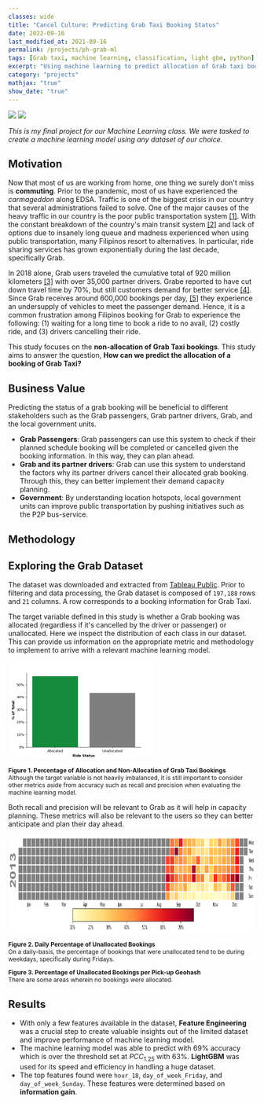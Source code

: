 ```yaml
---
classes: wide
title: "Cancel Culture: Predicting Grab Taxi Booking Status"
date: 2022-09-16
last_modified_at: 2021-09-16
permalink: /projects/ph-grab-ml
tags: [Grab taxi, machine learning, classification, light gbm, python]
excerpt: "Using machine learning to predict allocation of Grab taxi bookings"
category: "projects"
mathjax: "true"
show_date: "true"
---
```

[![](https://img.shields.io/badge/Jupyter-View_Notebook-F37626?logo=jupyter)](https://github.com/jasperkpangan/ml-classification-grab-taxi/blob/main/IndividualReport_JasperPangan.ipynb)       [![](https://img.shields.io/badge/Github-View_HTML-181717?logo=github)](https://github.com/jasperkpangan/dmw-eda-ph-customs/blob/main/Technical%20Report.html)

*This is my final project for our Machine Learning class. We were tasked to create a machine learning model using any dataset of our choice.*

## Motivation
Now that most of us are working from home, one thing we surely don't miss is **commuting**. Prior to the pandemic,
most of us have experienced the *carmageddon* along EDSA. Traffic is one of the biggest crisis in our country that several administrations failed to solve. One of the major causes of the heavy traffic in our country is the poor public transportation system [[1]](https://philkotse.com/safe-driving/top-5-major-causes-of-traffic-in-the-philippines-5736). With the constant breakdown of the country's main transit system [[2]](https://rappler.com/newsbreak/iq/things-to-know-about-metro-manila-public-transport-system) and lack of options due to insanely long queue and madness experienced when using public transportation, many Filipinos resort to alternatives. In particular, ride sharing services has grown exponentially during the last decade, specifically Grab. 

In 2018 alone, Grab users traveled the cumulative total of 920 million kilometers [[3]](https://www.carguide.ph/2019/01/7-facts-and-figures-about-grab-in-2018.html) with over 35,000 partner drivers. Grabe reported to have cut down travel time by 70%, but still customers demand for better service [[4]](https://www.techinasia.com/internet-flooded-complaints-grab-scrutinize-app). Since Grab receives around 600,000 bookings per day, [[5]](https://rappler.com/business/grab-philippines-drivers-not-enough-passenger-bookings) they experience an undersupply of vehicles to meet the passenger demand. Hence, it is a common frustration among Filipinos booking for Grab to experience the following: (1) waiting for a long time to book a ride to no avail, (2) costly ride, and (3) drivers cancelling their ride.

This study focuses on the **non-allocation of Grab Taxi bookings**. This study aims to answer the question, **How can we predict the allocation of a booking of Grab Taxi?**

## Business Value
Predicting the status of a grab booking will be beneficial to different stakeholders such as the Grab passengers, Grab partner drivers, Grab, and the local government units. 

- __Grab Passengers__: Grab passengers can use this system to check if their planned schedule booking will be completed or cancelled given the booking information. In this way, they can plan ahead.
- __Grab and its partner drivers__: Grab can use this system to understand the factors why its partner drivers cancel their allocated grab booking. Through this, they can better implement their demand capacity planning.
- __Government__: By understanding location hotspots, local government units can improve public transportation by pushing initiatives such as the P2P bus-service.

## Methodology


## Exploring the Grab Dataset

The dataset was downloaded and extracted from [Tableau Public](https://public.tableau.com/profile/daryl6537?fbclid=IwAR0Ixd8gKuYh37iyNXGSzzWuHCCa6jU_ZcX1Pv5Yw5cAwvujYGC5oexzIkM#!/vizhome/Tabley/Page0).
Prior to filtering and data processing, the Grab dataset is composed of `197,188` rows and `21` columns. A row corresponds to a booking information for Grab Taxi.

The target variable defined in this study is whether a Grab booking was allocated (regardless if it's cancelled by the driver or passenger) or unallocated. Here we inspect the distribution of each class in our dataset. This can provide us information on the appropriate metric and methodology to implement to arrive with a relevant machine learning model.
<!-- <img src = "{{ site.url }}{{ site.baseurl }}\assets\images\project\import-export-network.png"> -->
<img src = "\assets\images\project\grab-target.png" height = "200">

<p style="font-size:12px;font-style:default;"><b>Figure 1. Percentage of Allocation and Non-Allocation of Grab Taxi Bookings</b><br>Although the target variable is not heavily imbalanced, it is still important to consider other metrics aside from accuracy such as recall and precision when evaluating the machine learning model.</p>

Both recall and precision will be relevant to Grab as it will help in capacity planning. These metrics will also be relevant to the users so they can better anticipate and plan their day ahead.

<img src = "\assets\images\project\grab-calmap.png" height = "200">

<p style="font-size:12px;font-style:default;"><b>Figure 2. Daily Percentage of Unallocated Bookings</b><br> On a daily-basis, the percentage of bookings that were unallocated tend to be during weekdays, specifically during Fridays.</p>

<script src="https://cdn.plot.ly/plotly-latest.min.js"></script>
<div>                            <div id="fda16181-025f-4708-8bb0-099094d4636c" class="plotly-graph-div" style="height:100%; width:100%;"></div>            <script type="text/javascript">                                    window.PLOTLYENV=window.PLOTLYENV || {};                                    if (document.getElementById("fda16181-025f-4708-8bb0-099094d4636c")) {                    Plotly.newPlot(                        "fda16181-025f-4708-8bb0-099094d4636c",                        [{"coloraxis":"coloraxis","featureidkey":"properties.id","geojson":{"bbox":[120.849609375,14.1943359375,120.8935546875,14.23828125],"features":[{"bbox":[120.849609375,14.1943359375,120.8935546875,14.23828125],"geometry":{"coordinates":[[[120.849609375,14.1943359375],[120.8935546875,14.1943359375],[120.8935546875,14.23828125],[120.849609375,14.23828125],[120.849609375,14.1943359375]]],"type":"Polygon"},"id":"0","properties":{},"type":"Feature"},{"geometry":{"coordinates":[[[120.8935546875,14.1943359375],[120.9375,14.1943359375],[120.9375,14.23828125],[120.8935546875,14.23828125],[120.8935546875,14.1943359375]]],"type":"Polygon"},"properties":{"id":"wdtbz"},"type":"Feature"},{"geometry":{"coordinates":[[[120.8935546875,14.23828125],[120.9375,14.23828125],[120.9375,14.2822265625],[120.8935546875,14.2822265625],[120.8935546875,14.23828125]]],"type":"Polygon"},"properties":{"id":"wdtcp"},"type":"Feature"},{"geometry":{"coordinates":[[[120.8935546875,14.2822265625],[120.9375,14.2822265625],[120.9375,14.326171875],[120.8935546875,14.326171875],[120.8935546875,14.2822265625]]],"type":"Polygon"},"properties":{"id":"wdtcr"},"type":"Feature"},{"geometry":{"coordinates":[[[120.849609375,14.326171875],[120.8935546875,14.326171875],[120.8935546875,14.3701171875],[120.849609375,14.3701171875],[120.849609375,14.326171875]]],"type":"Polygon"},"properties":{"id":"wdtcw"},"type":"Feature"},{"geometry":{"coordinates":[[[120.8935546875,14.326171875],[120.9375,14.326171875],[120.9375,14.3701171875],[120.8935546875,14.3701171875],[120.8935546875,14.326171875]]],"type":"Polygon"},"properties":{"id":"wdtcx"},"type":"Feature"},{"geometry":{"coordinates":[[[120.8935546875,14.3701171875],[120.9375,14.3701171875],[120.9375,14.4140625],[120.8935546875,14.4140625],[120.8935546875,14.3701171875]]],"type":"Polygon"},"properties":{"id":"wdtcz"},"type":"Feature"},{"geometry":{"coordinates":[[[120.849609375,14.4140625],[120.8935546875,14.4140625],[120.8935546875,14.4580078125],[120.849609375,14.4580078125],[120.849609375,14.4140625]]],"type":"Polygon"},"properties":{"id":"wdtfn"},"type":"Feature"},{"geometry":{"coordinates":[[[120.8935546875,14.4140625],[120.9375,14.4140625],[120.9375,14.4580078125],[120.8935546875,14.4580078125],[120.8935546875,14.4140625]]],"type":"Polygon"},"properties":{"id":"wdtfp"},"type":"Feature"},{"geometry":{"coordinates":[[[120.849609375,14.4580078125],[120.8935546875,14.4580078125],[120.8935546875,14.501953125],[120.849609375,14.501953125],[120.849609375,14.4580078125]]],"type":"Polygon"},"properties":{"id":"wdtfq"},"type":"Feature"},{"geometry":{"coordinates":[[[120.8935546875,14.4580078125],[120.9375,14.4580078125],[120.9375,14.501953125],[120.8935546875,14.501953125],[120.8935546875,14.4580078125]]],"type":"Polygon"},"properties":{"id":"wdtfr"},"type":"Feature"},{"geometry":{"coordinates":[[[120.8935546875,14.6337890625],[120.9375,14.6337890625],[120.9375,14.677734375],[120.8935546875,14.677734375],[120.8935546875,14.6337890625]]],"type":"Polygon"},"properties":{"id":"wdtgr"},"type":"Feature"},{"geometry":{"coordinates":[[[120.8935546875,14.677734375],[120.9375,14.677734375],[120.9375,14.7216796875],[120.8935546875,14.7216796875],[120.8935546875,14.677734375]]],"type":"Polygon"},"properties":{"id":"wdtgx"},"type":"Feature"},{"geometry":{"coordinates":[[[120.8935546875,14.7216796875],[120.9375,14.7216796875],[120.9375,14.765625],[120.8935546875,14.765625],[120.8935546875,14.7216796875]]],"type":"Polygon"},"properties":{"id":"wdtgz"},"type":"Feature"},{"geometry":{"coordinates":[[[120.849609375,14.765625],[120.8935546875,14.765625],[120.8935546875,14.8095703125],[120.849609375,14.8095703125],[120.849609375,14.765625]]],"type":"Polygon"},"properties":{"id":"wdtun"},"type":"Feature"},{"geometry":{"coordinates":[[[120.8935546875,14.8095703125],[120.9375,14.8095703125],[120.9375,14.853515625],[120.8935546875,14.853515625],[120.8935546875,14.8095703125]]],"type":"Polygon"},"properties":{"id":"wdtur"},"type":"Feature"},{"geometry":{"coordinates":[[[120.9375,14.1943359375],[120.9814453125,14.1943359375],[120.9814453125,14.23828125],[120.9375,14.23828125],[120.9375,14.1943359375]]],"type":"Polygon"},"properties":{"id":"wdw0b"},"type":"Feature"},{"geometry":{"coordinates":[[[120.9814453125,14.1943359375],[121.025390625,14.1943359375],[121.025390625,14.23828125],[120.9814453125,14.23828125],[120.9814453125,14.1943359375]]],"type":"Polygon"},"properties":{"id":"wdw0c"},"type":"Feature"},{"geometry":{"coordinates":[[[121.025390625,14.1943359375],[121.0693359375,14.1943359375],[121.0693359375,14.23828125],[121.025390625,14.23828125],[121.025390625,14.1943359375]]],"type":"Polygon"},"properties":{"id":"wdw0f"},"type":"Feature"},{"geometry":{"coordinates":[[[121.0693359375,14.1943359375],[121.11328125,14.1943359375],[121.11328125,14.23828125],[121.0693359375,14.23828125],[121.0693359375,14.1943359375]]],"type":"Polygon"},"properties":{"id":"wdw0g"},"type":"Feature"},{"geometry":{"coordinates":[[[121.11328125,14.150390625],[121.1572265625,14.150390625],[121.1572265625,14.1943359375],[121.11328125,14.1943359375],[121.11328125,14.150390625]]],"type":"Polygon"},"properties":{"id":"wdw0s"},"type":"Feature"},{"geometry":{"coordinates":[[[121.1572265625,14.150390625],[121.201171875,14.150390625],[121.201171875,14.1943359375],[121.1572265625,14.1943359375],[121.1572265625,14.150390625]]],"type":"Polygon"},"properties":{"id":"wdw0t"},"type":"Feature"},{"geometry":{"coordinates":[[[121.11328125,14.1943359375],[121.1572265625,14.1943359375],[121.1572265625,14.23828125],[121.11328125,14.23828125],[121.11328125,14.1943359375]]],"type":"Polygon"},"properties":{"id":"wdw0u"},"type":"Feature"},{"geometry":{"coordinates":[[[121.1572265625,14.1943359375],[121.201171875,14.1943359375],[121.201171875,14.23828125],[121.1572265625,14.23828125],[121.1572265625,14.1943359375]]],"type":"Polygon"},"properties":{"id":"wdw0v"},"type":"Feature"},{"geometry":{"coordinates":[[[121.201171875,14.150390625],[121.2451171875,14.150390625],[121.2451171875,14.1943359375],[121.201171875,14.1943359375],[121.201171875,14.150390625]]],"type":"Polygon"},"properties":{"id":"wdw0w"},"type":"Feature"},{"geometry":{"coordinates":[[[121.2451171875,14.150390625],[121.2890625,14.150390625],[121.2890625,14.1943359375],[121.2451171875,14.1943359375],[121.2451171875,14.150390625]]],"type":"Polygon"},"properties":{"id":"wdw0x"},"type":"Feature"},{"geometry":{"coordinates":[[[120.9814453125,14.23828125],[121.025390625,14.23828125],[121.025390625,14.2822265625],[120.9814453125,14.2822265625],[120.9814453125,14.23828125]]],"type":"Polygon"},"properties":{"id":"wdw11"},"type":"Feature"},{"geometry":{"coordinates":[[[120.9375,14.2822265625],[120.9814453125,14.2822265625],[120.9814453125,14.326171875],[120.9375,14.326171875],[120.9375,14.2822265625]]],"type":"Polygon"},"properties":{"id":"wdw12"},"type":"Feature"},{"geometry":{"coordinates":[[[120.9814453125,14.2822265625],[121.025390625,14.2822265625],[121.025390625,14.326171875],[120.9814453125,14.326171875],[120.9814453125,14.2822265625]]],"type":"Polygon"},"properties":{"id":"wdw13"},"type":"Feature"},{"geometry":{"coordinates":[[[121.025390625,14.23828125],[121.0693359375,14.23828125],[121.0693359375,14.2822265625],[121.025390625,14.2822265625],[121.025390625,14.23828125]]],"type":"Polygon"},"properties":{"id":"wdw14"},"type":"Feature"},{"geometry":{"coordinates":[[[121.0693359375,14.23828125],[121.11328125,14.23828125],[121.11328125,14.2822265625],[121.0693359375,14.2822265625],[121.0693359375,14.23828125]]],"type":"Polygon"},"properties":{"id":"wdw15"},"type":"Feature"},{"geometry":{"coordinates":[[[121.025390625,14.2822265625],[121.0693359375,14.2822265625],[121.0693359375,14.326171875],[121.025390625,14.326171875],[121.025390625,14.2822265625]]],"type":"Polygon"},"properties":{"id":"wdw16"},"type":"Feature"},{"geometry":{"coordinates":[[[121.0693359375,14.2822265625],[121.11328125,14.2822265625],[121.11328125,14.326171875],[121.0693359375,14.326171875],[121.0693359375,14.2822265625]]],"type":"Polygon"},"properties":{"id":"wdw17"},"type":"Feature"},{"geometry":{"coordinates":[[[120.9375,14.326171875],[120.9814453125,14.326171875],[120.9814453125,14.3701171875],[120.9375,14.3701171875],[120.9375,14.326171875]]],"type":"Polygon"},"properties":{"id":"wdw18"},"type":"Feature"},{"geometry":{"coordinates":[[[120.9814453125,14.326171875],[121.025390625,14.326171875],[121.025390625,14.3701171875],[120.9814453125,14.3701171875],[120.9814453125,14.326171875]]],"type":"Polygon"},"properties":{"id":"wdw19"},"type":"Feature"},{"geometry":{"coordinates":[[[120.9375,14.3701171875],[120.9814453125,14.3701171875],[120.9814453125,14.4140625],[120.9375,14.4140625],[120.9375,14.3701171875]]],"type":"Polygon"},"properties":{"id":"wdw1b"},"type":"Feature"},{"geometry":{"coordinates":[[[120.9814453125,14.3701171875],[121.025390625,14.3701171875],[121.025390625,14.4140625],[120.9814453125,14.4140625],[120.9814453125,14.3701171875]]],"type":"Polygon"},"properties":{"id":"wdw1c"},"type":"Feature"},{"geometry":{"coordinates":[[[121.025390625,14.326171875],[121.0693359375,14.326171875],[121.0693359375,14.3701171875],[121.025390625,14.3701171875],[121.025390625,14.326171875]]],"type":"Polygon"},"properties":{"id":"wdw1d"},"type":"Feature"},{"geometry":{"coordinates":[[[121.0693359375,14.326171875],[121.11328125,14.326171875],[121.11328125,14.3701171875],[121.0693359375,14.3701171875],[121.0693359375,14.326171875]]],"type":"Polygon"},"properties":{"id":"wdw1e"},"type":"Feature"},{"geometry":{"coordinates":[[[121.025390625,14.3701171875],[121.0693359375,14.3701171875],[121.0693359375,14.4140625],[121.025390625,14.4140625],[121.025390625,14.3701171875]]],"type":"Polygon"},"properties":{"id":"wdw1f"},"type":"Feature"},{"geometry":{"coordinates":[[[121.11328125,14.23828125],[121.1572265625,14.23828125],[121.1572265625,14.2822265625],[121.11328125,14.2822265625],[121.11328125,14.23828125]]],"type":"Polygon"},"properties":{"id":"wdw1h"},"type":"Feature"},{"geometry":{"coordinates":[[[121.11328125,14.2822265625],[121.1572265625,14.2822265625],[121.1572265625,14.326171875],[121.11328125,14.326171875],[121.11328125,14.2822265625]]],"type":"Polygon"},"properties":{"id":"wdw1k"},"type":"Feature"},{"geometry":{"coordinates":[[[120.9375,14.4140625],[120.9814453125,14.4140625],[120.9814453125,14.4580078125],[120.9375,14.4580078125],[120.9375,14.4140625]]],"type":"Polygon"},"properties":{"id":"wdw40"},"type":"Feature"},{"geometry":{"coordinates":[[[120.9814453125,14.4140625],[121.025390625,14.4140625],[121.025390625,14.4580078125],[120.9814453125,14.4580078125],[120.9814453125,14.4140625]]],"type":"Polygon"},"properties":{"id":"wdw41"},"type":"Feature"},{"geometry":{"coordinates":[[[120.9375,14.4580078125],[120.9814453125,14.4580078125],[120.9814453125,14.501953125],[120.9375,14.501953125],[120.9375,14.4580078125]]],"type":"Polygon"},"properties":{"id":"wdw42"},"type":"Feature"},{"geometry":{"coordinates":[[[120.9814453125,14.4580078125],[121.025390625,14.4580078125],[121.025390625,14.501953125],[120.9814453125,14.501953125],[120.9814453125,14.4580078125]]],"type":"Polygon"},"properties":{"id":"wdw43"},"type":"Feature"},{"geometry":{"coordinates":[[[121.025390625,14.4140625],[121.0693359375,14.4140625],[121.0693359375,14.4580078125],[121.025390625,14.4580078125],[121.025390625,14.4140625]]],"type":"Polygon"},"properties":{"id":"wdw44"},"type":"Feature"},{"geometry":{"coordinates":[[[121.025390625,14.4580078125],[121.0693359375,14.4580078125],[121.0693359375,14.501953125],[121.025390625,14.501953125],[121.025390625,14.4580078125]]],"type":"Polygon"},"properties":{"id":"wdw46"},"type":"Feature"},{"geometry":{"coordinates":[[[120.9375,14.501953125],[120.9814453125,14.501953125],[120.9814453125,14.5458984375],[120.9375,14.5458984375],[120.9375,14.501953125]]],"type":"Polygon"},"properties":{"id":"wdw48"},"type":"Feature"},{"geometry":{"coordinates":[[[120.9814453125,14.501953125],[121.025390625,14.501953125],[121.025390625,14.5458984375],[120.9814453125,14.5458984375],[120.9814453125,14.501953125]]],"type":"Polygon"},"properties":{"id":"wdw49"},"type":"Feature"},{"geometry":{"coordinates":[[[120.9375,14.5458984375],[120.9814453125,14.5458984375],[120.9814453125,14.58984375],[120.9375,14.58984375],[120.9375,14.5458984375]]],"type":"Polygon"},"properties":{"id":"wdw4b"},"type":"Feature"},{"geometry":{"coordinates":[[[120.9814453125,14.5458984375],[121.025390625,14.5458984375],[121.025390625,14.58984375],[120.9814453125,14.58984375],[120.9814453125,14.5458984375]]],"type":"Polygon"},"properties":{"id":"wdw4c"},"type":"Feature"},{"geometry":{"coordinates":[[[121.025390625,14.501953125],[121.0693359375,14.501953125],[121.0693359375,14.5458984375],[121.025390625,14.5458984375],[121.025390625,14.501953125]]],"type":"Polygon"},"properties":{"id":"wdw4d"},"type":"Feature"},{"geometry":{"coordinates":[[[121.0693359375,14.501953125],[121.11328125,14.501953125],[121.11328125,14.5458984375],[121.0693359375,14.5458984375],[121.0693359375,14.501953125]]],"type":"Polygon"},"properties":{"id":"wdw4e"},"type":"Feature"},{"geometry":{"coordinates":[[[121.025390625,14.5458984375],[121.0693359375,14.5458984375],[121.0693359375,14.58984375],[121.025390625,14.58984375],[121.025390625,14.5458984375]]],"type":"Polygon"},"properties":{"id":"wdw4f"},"type":"Feature"},{"geometry":{"coordinates":[[[121.0693359375,14.5458984375],[121.11328125,14.5458984375],[121.11328125,14.58984375],[121.0693359375,14.58984375],[121.0693359375,14.5458984375]]],"type":"Polygon"},"properties":{"id":"wdw4g"},"type":"Feature"},{"geometry":{"coordinates":[[[121.1572265625,14.4580078125],[121.201171875,14.4580078125],[121.201171875,14.501953125],[121.1572265625,14.501953125],[121.1572265625,14.4580078125]]],"type":"Polygon"},"properties":{"id":"wdw4m"},"type":"Feature"},{"geometry":{"coordinates":[[[121.11328125,14.501953125],[121.1572265625,14.501953125],[121.1572265625,14.5458984375],[121.11328125,14.5458984375],[121.11328125,14.501953125]]],"type":"Polygon"},"properties":{"id":"wdw4s"},"type":"Feature"},{"geometry":{"coordinates":[[[121.1572265625,14.501953125],[121.201171875,14.501953125],[121.201171875,14.5458984375],[121.1572265625,14.5458984375],[121.1572265625,14.501953125]]],"type":"Polygon"},"properties":{"id":"wdw4t"},"type":"Feature"},{"geometry":{"coordinates":[[[121.11328125,14.5458984375],[121.1572265625,14.5458984375],[121.1572265625,14.58984375],[121.11328125,14.58984375],[121.11328125,14.5458984375]]],"type":"Polygon"},"properties":{"id":"wdw4u"},"type":"Feature"},{"geometry":{"coordinates":[[[121.1572265625,14.5458984375],[121.201171875,14.5458984375],[121.201171875,14.58984375],[121.1572265625,14.58984375],[121.1572265625,14.5458984375]]],"type":"Polygon"},"properties":{"id":"wdw4v"},"type":"Feature"},{"geometry":{"coordinates":[[[121.201171875,14.501953125],[121.2451171875,14.501953125],[121.2451171875,14.5458984375],[121.201171875,14.5458984375],[121.201171875,14.501953125]]],"type":"Polygon"},"properties":{"id":"wdw4w"},"type":"Feature"},{"geometry":{"coordinates":[[[120.9375,14.58984375],[120.9814453125,14.58984375],[120.9814453125,14.6337890625],[120.9375,14.6337890625],[120.9375,14.58984375]]],"type":"Polygon"},"properties":{"id":"wdw50"},"type":"Feature"},{"geometry":{"coordinates":[[[120.9814453125,14.58984375],[121.025390625,14.58984375],[121.025390625,14.6337890625],[120.9814453125,14.6337890625],[120.9814453125,14.58984375]]],"type":"Polygon"},"properties":{"id":"wdw51"},"type":"Feature"},{"geometry":{"coordinates":[[[120.9375,14.6337890625],[120.9814453125,14.6337890625],[120.9814453125,14.677734375],[120.9375,14.677734375],[120.9375,14.6337890625]]],"type":"Polygon"},"properties":{"id":"wdw52"},"type":"Feature"},{"geometry":{"coordinates":[[[120.9814453125,14.6337890625],[121.025390625,14.6337890625],[121.025390625,14.677734375],[120.9814453125,14.677734375],[120.9814453125,14.6337890625]]],"type":"Polygon"},"properties":{"id":"wdw53"},"type":"Feature"},{"geometry":{"coordinates":[[[121.025390625,14.58984375],[121.0693359375,14.58984375],[121.0693359375,14.6337890625],[121.025390625,14.6337890625],[121.025390625,14.58984375]]],"type":"Polygon"},"properties":{"id":"wdw54"},"type":"Feature"},{"geometry":{"coordinates":[[[121.0693359375,14.58984375],[121.11328125,14.58984375],[121.11328125,14.6337890625],[121.0693359375,14.6337890625],[121.0693359375,14.58984375]]],"type":"Polygon"},"properties":{"id":"wdw55"},"type":"Feature"},{"geometry":{"coordinates":[[[121.025390625,14.6337890625],[121.0693359375,14.6337890625],[121.0693359375,14.677734375],[121.025390625,14.677734375],[121.025390625,14.6337890625]]],"type":"Polygon"},"properties":{"id":"wdw56"},"type":"Feature"},{"geometry":{"coordinates":[[[121.0693359375,14.6337890625],[121.11328125,14.6337890625],[121.11328125,14.677734375],[121.0693359375,14.677734375],[121.0693359375,14.6337890625]]],"type":"Polygon"},"properties":{"id":"wdw57"},"type":"Feature"},{"geometry":{"coordinates":[[[120.9375,14.677734375],[120.9814453125,14.677734375],[120.9814453125,14.7216796875],[120.9375,14.7216796875],[120.9375,14.677734375]]],"type":"Polygon"},"properties":{"id":"wdw58"},"type":"Feature"},{"geometry":{"coordinates":[[[120.9814453125,14.677734375],[121.025390625,14.677734375],[121.025390625,14.7216796875],[120.9814453125,14.7216796875],[120.9814453125,14.677734375]]],"type":"Polygon"},"properties":{"id":"wdw59"},"type":"Feature"},{"geometry":{"coordinates":[[[120.9375,14.7216796875],[120.9814453125,14.7216796875],[120.9814453125,14.765625],[120.9375,14.765625],[120.9375,14.7216796875]]],"type":"Polygon"},"properties":{"id":"wdw5b"},"type":"Feature"},{"geometry":{"coordinates":[[[120.9814453125,14.7216796875],[121.025390625,14.7216796875],[121.025390625,14.765625],[120.9814453125,14.765625],[120.9814453125,14.7216796875]]],"type":"Polygon"},"properties":{"id":"wdw5c"},"type":"Feature"},{"geometry":{"coordinates":[[[121.025390625,14.677734375],[121.0693359375,14.677734375],[121.0693359375,14.7216796875],[121.025390625,14.7216796875],[121.025390625,14.677734375]]],"type":"Polygon"},"properties":{"id":"wdw5d"},"type":"Feature"},{"geometry":{"coordinates":[[[121.0693359375,14.677734375],[121.11328125,14.677734375],[121.11328125,14.7216796875],[121.0693359375,14.7216796875],[121.0693359375,14.677734375]]],"type":"Polygon"},"properties":{"id":"wdw5e"},"type":"Feature"},{"geometry":{"coordinates":[[[121.025390625,14.7216796875],[121.0693359375,14.7216796875],[121.0693359375,14.765625],[121.025390625,14.765625],[121.025390625,14.7216796875]]],"type":"Polygon"},"properties":{"id":"wdw5f"},"type":"Feature"},{"geometry":{"coordinates":[[[121.0693359375,14.7216796875],[121.11328125,14.7216796875],[121.11328125,14.765625],[121.0693359375,14.765625],[121.0693359375,14.7216796875]]],"type":"Polygon"},"properties":{"id":"wdw5g"},"type":"Feature"},{"geometry":{"coordinates":[[[121.11328125,14.58984375],[121.1572265625,14.58984375],[121.1572265625,14.6337890625],[121.11328125,14.6337890625],[121.11328125,14.58984375]]],"type":"Polygon"},"properties":{"id":"wdw5h"},"type":"Feature"},{"geometry":{"coordinates":[[[121.1572265625,14.58984375],[121.201171875,14.58984375],[121.201171875,14.6337890625],[121.1572265625,14.6337890625],[121.1572265625,14.58984375]]],"type":"Polygon"},"properties":{"id":"wdw5j"},"type":"Feature"},{"geometry":{"coordinates":[[[121.11328125,14.6337890625],[121.1572265625,14.6337890625],[121.1572265625,14.677734375],[121.11328125,14.677734375],[121.11328125,14.6337890625]]],"type":"Polygon"},"properties":{"id":"wdw5k"},"type":"Feature"},{"geometry":{"coordinates":[[[121.1572265625,14.6337890625],[121.201171875,14.6337890625],[121.201171875,14.677734375],[121.1572265625,14.677734375],[121.1572265625,14.6337890625]]],"type":"Polygon"},"properties":{"id":"wdw5m"},"type":"Feature"},{"geometry":{"coordinates":[[[121.201171875,14.58984375],[121.2451171875,14.58984375],[121.2451171875,14.6337890625],[121.201171875,14.6337890625],[121.201171875,14.58984375]]],"type":"Polygon"},"properties":{"id":"wdw5n"},"type":"Feature"},{"geometry":{"coordinates":[[[121.11328125,14.677734375],[121.1572265625,14.677734375],[121.1572265625,14.7216796875],[121.11328125,14.7216796875],[121.11328125,14.677734375]]],"type":"Polygon"},"properties":{"id":"wdw5s"},"type":"Feature"},{"geometry":{"coordinates":[[[121.11328125,14.7216796875],[121.1572265625,14.7216796875],[121.1572265625,14.765625],[121.11328125,14.765625],[121.11328125,14.7216796875]]],"type":"Polygon"},"properties":{"id":"wdw5u"},"type":"Feature"},{"geometry":{"coordinates":[[[121.1572265625,14.7216796875],[121.201171875,14.7216796875],[121.201171875,14.765625],[121.1572265625,14.765625],[121.1572265625,14.7216796875]]],"type":"Polygon"},"properties":{"id":"wdw5v"},"type":"Feature"},{"geometry":{"coordinates":[[[120.9375,14.765625],[120.9814453125,14.765625],[120.9814453125,14.8095703125],[120.9375,14.8095703125],[120.9375,14.765625]]],"type":"Polygon"},"properties":{"id":"wdwh0"},"type":"Feature"},{"geometry":{"coordinates":[[[120.9814453125,14.765625],[121.025390625,14.765625],[121.025390625,14.8095703125],[120.9814453125,14.8095703125],[120.9814453125,14.765625]]],"type":"Polygon"},"properties":{"id":"wdwh1"},"type":"Feature"},{"geometry":{"coordinates":[[[120.9375,14.8095703125],[120.9814453125,14.8095703125],[120.9814453125,14.853515625],[120.9375,14.853515625],[120.9375,14.8095703125]]],"type":"Polygon"},"properties":{"id":"wdwh2"},"type":"Feature"},{"geometry":{"coordinates":[[[121.025390625,14.765625],[121.0693359375,14.765625],[121.0693359375,14.8095703125],[121.025390625,14.8095703125],[121.025390625,14.765625]]],"type":"Polygon"},"properties":{"id":"wdwh4"},"type":"Feature"},{"geometry":{"coordinates":[[[121.0693359375,14.765625],[121.11328125,14.765625],[121.11328125,14.8095703125],[121.0693359375,14.8095703125],[121.0693359375,14.765625]]],"type":"Polygon"},"properties":{"id":"wdwh5"},"type":"Feature"},{"geometry":{"coordinates":[[[121.025390625,14.8095703125],[121.0693359375,14.8095703125],[121.0693359375,14.853515625],[121.025390625,14.853515625],[121.025390625,14.8095703125]]],"type":"Polygon"},"properties":{"id":"wdwh6"},"type":"Feature"},{"geometry":{"coordinates":[[[121.0693359375,14.8095703125],[121.11328125,14.8095703125],[121.11328125,14.853515625],[121.0693359375,14.853515625],[121.0693359375,14.8095703125]]],"type":"Polygon"},"properties":{"id":"wdwh7"},"type":"Feature"}],"type":"FeatureCollection"},"hovertemplate":"pick_up_geohash=%{location}<br>percent_cancelled=%{z}<extra></extra>","locations":["wdtby","wdtbz","wdtcp","wdtcr","wdtcw","wdtcx","wdtcz","wdtfn","wdtfp","wdtfq","wdtfr","wdtgr","wdtgx","wdtgz","wdtun","wdtur","wdw0b","wdw0c","wdw0f","wdw0g","wdw0s","wdw0t","wdw0u","wdw0v","wdw0w","wdw0x","wdw11","wdw12","wdw13","wdw14","wdw15","wdw16","wdw17","wdw18","wdw19","wdw1b","wdw1c","wdw1d","wdw1e","wdw1f","wdw1h","wdw1k","wdw40","wdw41","wdw42","wdw43","wdw44","wdw46","wdw48","wdw49","wdw4b","wdw4c","wdw4d","wdw4e","wdw4f","wdw4g","wdw4m","wdw4s","wdw4t","wdw4u","wdw4v","wdw4w","wdw50","wdw51","wdw52","wdw53","wdw54","wdw55","wdw56","wdw57","wdw58","wdw59","wdw5b","wdw5c","wdw5d","wdw5e","wdw5f","wdw5g","wdw5h","wdw5j","wdw5k","wdw5m","wdw5n","wdw5s","wdw5u","wdw5v","wdwh0","wdwh1","wdwh2","wdwh4","wdwh5","wdwh6","wdwh7"],"marker":{"opacity":0.75},"name":"","subplot":"mapbox","type":"choroplethmapbox","z":[1.0,1.0,1.0,1.0,1.0,1.0,1.0,1.0,0.8823529411764706,1.0,1.0,1.0,0.75,1.0,1.0,1.0,1.0,1.0,1.0,1.0,1.0,1.0,0.9166666666666666,1.0,1.0,1.0,1.0,1.0,1.0,1.0,1.0,0.875,1.0,1.0,1.0,0.9787234042553191,0.9207920792079208,1.0,1.0,0.8290155440414507,1.0,1.0,0.7590361445783133,0.7130177514792899,0.7586206896551724,0.5067406819984139,0.7453874538745388,0.5871598639455783,0.2566137566137566,0.3225416036308623,0.4368932038834951,0.4164896880456841,0.40943635212159596,0.5467625899280576,0.4225468797297943,0.453913491246138,1.0,0.9642857142857143,1.0,0.7979094076655052,0.8850574712643678,1.0,0.5484117872177574,0.47007542364580274,0.5863930885529157,0.3841013014421386,0.4135668923162817,0.4688790966675847,0.28305332359386415,0.45545863071636267,0.6531365313653137,0.4774066797642436,0.875,0.8596491228070176,0.4771386430678466,0.5431145431145431,0.6472491909385113,0.75,0.6856677524429967,0.9629629629629629,0.6710526315789473,1.0,1.0,0.6055045871559633,0.7142857142857143,0.7777777777777778,1.0,1.0,1.0,1.0,1.0,1.0,1.0]}],                        {"coloraxis":{"colorbar":{"ticktext":["0%","25%","50%","75%","100%"],"tickvals":[0,0.25,0.5,0.75,1],"title":{"text":"% of Unallocated Bookings"},"y":1,"yanchor":"top"},"colorscale":[[0.0,"rgb(255,255,204)"],[0.125,"rgb(255,237,160)"],[0.25,"rgb(254,217,118)"],[0.375,"rgb(254,178,76)"],[0.5,"rgb(253,141,60)"],[0.625,"rgb(252,78,42)"],[0.75,"rgb(227,26,28)"],[0.875,"rgb(189,0,38)"],[1.0,"rgb(128,0,38)"]]},"legend":{"tracegroupgap":0},"mapbox":{"center":{"lat":14.5547,"lon":121.02},"domain":{"x":[0.0,1.0],"y":[0.0,1.0]},"style":"carto-darkmatter","zoom":8},"margin":{"t":60},"paper_bgcolor":"rgba(0,0,0,0)","plot_bgcolor":"rgba(0,0,0,0)","showlegend":false,"template":{"data":{"bar":[{"error_x":{"color":"#2a3f5f"},"error_y":{"color":"#2a3f5f"},"marker":{"line":{"color":"#E5ECF6","width":0.5},"pattern":{"fillmode":"overlay","size":10,"solidity":0.2}},"type":"bar"}],"barpolar":[{"marker":{"line":{"color":"#E5ECF6","width":0.5},"pattern":{"fillmode":"overlay","size":10,"solidity":0.2}},"type":"barpolar"}],"carpet":[{"aaxis":{"endlinecolor":"#2a3f5f","gridcolor":"white","linecolor":"white","minorgridcolor":"white","startlinecolor":"#2a3f5f"},"baxis":{"endlinecolor":"#2a3f5f","gridcolor":"white","linecolor":"white","minorgridcolor":"white","startlinecolor":"#2a3f5f"},"type":"carpet"}],"choropleth":[{"colorbar":{"outlinewidth":0,"ticks":""},"type":"choropleth"}],"contour":[{"colorbar":{"outlinewidth":0,"ticks":""},"colorscale":[[0.0,"#0d0887"],[0.1111111111111111,"#46039f"],[0.2222222222222222,"#7201a8"],[0.3333333333333333,"#9c179e"],[0.4444444444444444,"#bd3786"],[0.5555555555555556,"#d8576b"],[0.6666666666666666,"#ed7953"],[0.7777777777777778,"#fb9f3a"],[0.8888888888888888,"#fdca26"],[1.0,"#f0f921"]],"type":"contour"}],"contourcarpet":[{"colorbar":{"outlinewidth":0,"ticks":""},"type":"contourcarpet"}],"heatmap":[{"colorbar":{"outlinewidth":0,"ticks":""},"colorscale":[[0.0,"#0d0887"],[0.1111111111111111,"#46039f"],[0.2222222222222222,"#7201a8"],[0.3333333333333333,"#9c179e"],[0.4444444444444444,"#bd3786"],[0.5555555555555556,"#d8576b"],[0.6666666666666666,"#ed7953"],[0.7777777777777778,"#fb9f3a"],[0.8888888888888888,"#fdca26"],[1.0,"#f0f921"]],"type":"heatmap"}],"heatmapgl":[{"colorbar":{"outlinewidth":0,"ticks":""},"colorscale":[[0.0,"#0d0887"],[0.1111111111111111,"#46039f"],[0.2222222222222222,"#7201a8"],[0.3333333333333333,"#9c179e"],[0.4444444444444444,"#bd3786"],[0.5555555555555556,"#d8576b"],[0.6666666666666666,"#ed7953"],[0.7777777777777778,"#fb9f3a"],[0.8888888888888888,"#fdca26"],[1.0,"#f0f921"]],"type":"heatmapgl"}],"histogram":[{"marker":{"pattern":{"fillmode":"overlay","size":10,"solidity":0.2}},"type":"histogram"}],"histogram2d":[{"colorbar":{"outlinewidth":0,"ticks":""},"colorscale":[[0.0,"#0d0887"],[0.1111111111111111,"#46039f"],[0.2222222222222222,"#7201a8"],[0.3333333333333333,"#9c179e"],[0.4444444444444444,"#bd3786"],[0.5555555555555556,"#d8576b"],[0.6666666666666666,"#ed7953"],[0.7777777777777778,"#fb9f3a"],[0.8888888888888888,"#fdca26"],[1.0,"#f0f921"]],"type":"histogram2d"}],"histogram2dcontour":[{"colorbar":{"outlinewidth":0,"ticks":""},"colorscale":[[0.0,"#0d0887"],[0.1111111111111111,"#46039f"],[0.2222222222222222,"#7201a8"],[0.3333333333333333,"#9c179e"],[0.4444444444444444,"#bd3786"],[0.5555555555555556,"#d8576b"],[0.6666666666666666,"#ed7953"],[0.7777777777777778,"#fb9f3a"],[0.8888888888888888,"#fdca26"],[1.0,"#f0f921"]],"type":"histogram2dcontour"}],"mesh3d":[{"colorbar":{"outlinewidth":0,"ticks":""},"type":"mesh3d"}],"parcoords":[{"line":{"colorbar":{"outlinewidth":0,"ticks":""}},"type":"parcoords"}],"pie":[{"automargin":true,"type":"pie"}],"scatter":[{"marker":{"colorbar":{"outlinewidth":0,"ticks":""}},"type":"scatter"}],"scatter3d":[{"line":{"colorbar":{"outlinewidth":0,"ticks":""}},"marker":{"colorbar":{"outlinewidth":0,"ticks":""}},"type":"scatter3d"}],"scattercarpet":[{"marker":{"colorbar":{"outlinewidth":0,"ticks":""}},"type":"scattercarpet"}],"scattergeo":[{"marker":{"colorbar":{"outlinewidth":0,"ticks":""}},"type":"scattergeo"}],"scattergl":[{"marker":{"colorbar":{"outlinewidth":0,"ticks":""}},"type":"scattergl"}],"scattermapbox":[{"marker":{"colorbar":{"outlinewidth":0,"ticks":""}},"type":"scattermapbox"}],"scatterpolar":[{"marker":{"colorbar":{"outlinewidth":0,"ticks":""}},"type":"scatterpolar"}],"scatterpolargl":[{"marker":{"colorbar":{"outlinewidth":0,"ticks":""}},"type":"scatterpolargl"}],"scatterternary":[{"marker":{"colorbar":{"outlinewidth":0,"ticks":""}},"type":"scatterternary"}],"surface":[{"colorbar":{"outlinewidth":0,"ticks":""},"colorscale":[[0.0,"#0d0887"],[0.1111111111111111,"#46039f"],[0.2222222222222222,"#7201a8"],[0.3333333333333333,"#9c179e"],[0.4444444444444444,"#bd3786"],[0.5555555555555556,"#d8576b"],[0.6666666666666666,"#ed7953"],[0.7777777777777778,"#fb9f3a"],[0.8888888888888888,"#fdca26"],[1.0,"#f0f921"]],"type":"surface"}],"table":[{"cells":{"fill":{"color":"#EBF0F8"},"line":{"color":"white"}},"header":{"fill":{"color":"#C8D4E3"},"line":{"color":"white"}},"type":"table"}]},"layout":{"annotationdefaults":{"arrowcolor":"#2a3f5f","arrowhead":0,"arrowwidth":1},"autotypenumbers":"strict","coloraxis":{"colorbar":{"outlinewidth":0,"ticks":""}},"colorscale":{"diverging":[[0,"#8e0152"],[0.1,"#c51b7d"],[0.2,"#de77ae"],[0.3,"#f1b6da"],[0.4,"#fde0ef"],[0.5,"#f7f7f7"],[0.6,"#e6f5d0"],[0.7,"#b8e186"],[0.8,"#7fbc41"],[0.9,"#4d9221"],[1,"#276419"]],"sequential":[[0.0,"#0d0887"],[0.1111111111111111,"#46039f"],[0.2222222222222222,"#7201a8"],[0.3333333333333333,"#9c179e"],[0.4444444444444444,"#bd3786"],[0.5555555555555556,"#d8576b"],[0.6666666666666666,"#ed7953"],[0.7777777777777778,"#fb9f3a"],[0.8888888888888888,"#fdca26"],[1.0,"#f0f921"]],"sequentialminus":[[0.0,"#0d0887"],[0.1111111111111111,"#46039f"],[0.2222222222222222,"#7201a8"],[0.3333333333333333,"#9c179e"],[0.4444444444444444,"#bd3786"],[0.5555555555555556,"#d8576b"],[0.6666666666666666,"#ed7953"],[0.7777777777777778,"#fb9f3a"],[0.8888888888888888,"#fdca26"],[1.0,"#f0f921"]]},"colorway":["#636efa","#EF553B","#00cc96","#ab63fa","#FFA15A","#19d3f3","#FF6692","#B6E880","#FF97FF","#FECB52"],"font":{"color":"#2a3f5f"},"geo":{"bgcolor":"white","lakecolor":"white","landcolor":"#E5ECF6","showlakes":true,"showland":true,"subunitcolor":"white"},"hoverlabel":{"align":"left"},"hovermode":"closest","mapbox":{"style":"light"},"paper_bgcolor":"white","plot_bgcolor":"#E5ECF6","polar":{"angularaxis":{"gridcolor":"white","linecolor":"white","ticks":""},"bgcolor":"#E5ECF6","radialaxis":{"gridcolor":"white","linecolor":"white","ticks":""}},"scene":{"xaxis":{"backgroundcolor":"#E5ECF6","gridcolor":"white","gridwidth":2,"linecolor":"white","showbackground":true,"ticks":"","zerolinecolor":"white"},"yaxis":{"backgroundcolor":"#E5ECF6","gridcolor":"white","gridwidth":2,"linecolor":"white","showbackground":true,"ticks":"","zerolinecolor":"white"},"zaxis":{"backgroundcolor":"#E5ECF6","gridcolor":"white","gridwidth":2,"linecolor":"white","showbackground":true,"ticks":"","zerolinecolor":"white"}},"shapedefaults":{"line":{"color":"#2a3f5f"}},"ternary":{"aaxis":{"gridcolor":"white","linecolor":"white","ticks":""},"baxis":{"gridcolor":"white","linecolor":"white","ticks":""},"bgcolor":"#E5ECF6","caxis":{"gridcolor":"white","linecolor":"white","ticks":""}},"title":{"x":0.05},"xaxis":{"automargin":true,"gridcolor":"white","linecolor":"white","ticks":"","title":{"standoff":15},"zerolinecolor":"white","zerolinewidth":2},"yaxis":{"automargin":true,"gridcolor":"white","linecolor":"white","ticks":"","title":{"standoff":15},"zerolinecolor":"white","zerolinewidth":2}}}},                        {"responsive": true}                    )                };                            </script>        </div>
<p style="font-size:12px;font-style:default;"><b>Figure 3. Percentage of Unallocated Bookings per Pick-up Geohash</b><br> There are some areas wherein no bookings were allocated.</p>

## Results
- With only a few features available in the dataset, **Feature Engineering** was a crucial step to create valuable insights out of the limited dataset and improve performance of machine learning model. 
- The machine learning model was able to predict with $69\%$ accuracy which is over the threshold set at $PCC_{1.25}$ with $63\%$. **LightGBM** was used for its speed and efficiency in handling a huge dataset.
- The top features found were `hour_18`, `day_of_week_Friday`, and `day_of_week_Sunday`. These features were determined based on **information gain**.